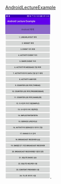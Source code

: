 [AndroidLectureExample](https://github.com/Jzee21/Workspace_Android/tree/master/AndroidLectureExample)

<img src="Image/Screenshot_20200408_154823_temp.jpg" alt="Screenshot_20200408_154823_temp" style="zoom:50%;" />.